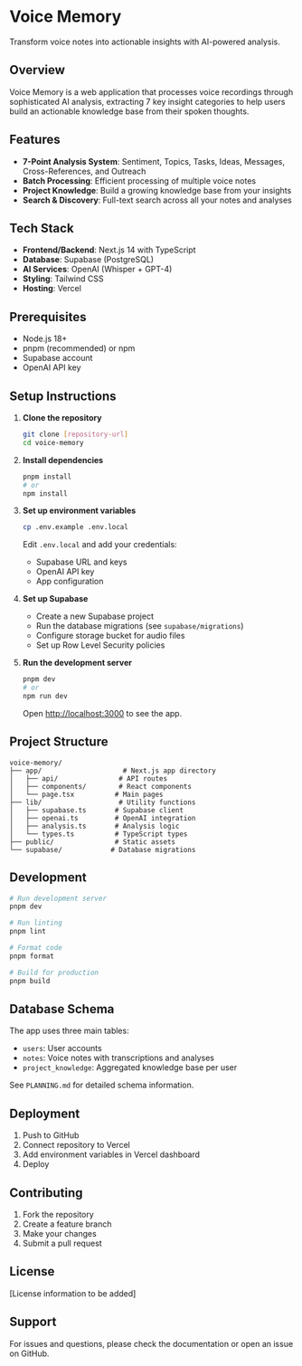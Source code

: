 # Voice Memory

Transform voice notes into actionable insights with AI-powered analysis.

## Overview

Voice Memory is a web application that processes voice recordings through sophisticated AI analysis, extracting 7 key insight categories to help users build an actionable knowledge base from their spoken thoughts.

## Features

- **7-Point Analysis System**: Sentiment, Topics, Tasks, Ideas, Messages, Cross-References, and Outreach
- **Batch Processing**: Efficient processing of multiple voice notes
- **Project Knowledge**: Build a growing knowledge base from your insights
- **Search & Discovery**: Full-text search across all your notes and analyses

## Tech Stack

- **Frontend/Backend**: Next.js 14 with TypeScript
- **Database**: Supabase (PostgreSQL)
- **AI Services**: OpenAI (Whisper + GPT-4)
- **Styling**: Tailwind CSS
- **Hosting**: Vercel

## Prerequisites

- Node.js 18+ 
- pnpm (recommended) or npm
- Supabase account
- OpenAI API key

## Setup Instructions

1. **Clone the repository**
   ```bash
   git clone [repository-url]
   cd voice-memory
   ```

2. **Install dependencies**
   ```bash
   pnpm install
   # or
   npm install
   ```

3. **Set up environment variables**
   ```bash
   cp .env.example .env.local
   ```
   
   Edit `.env.local` and add your credentials:
   - Supabase URL and keys
   - OpenAI API key
   - App configuration

4. **Set up Supabase**
   - Create a new Supabase project
   - Run the database migrations (see `supabase/migrations`)
   - Configure storage bucket for audio files
   - Set up Row Level Security policies

5. **Run the development server**
   ```bash
   pnpm dev
   # or
   npm run dev
   ```

   Open [http://localhost:3000](http://localhost:3000) to see the app.

## Project Structure

```
voice-memory/
├── app/                    # Next.js app directory
│   ├── api/               # API routes
│   ├── components/        # React components
│   └── page.tsx          # Main pages
├── lib/                   # Utility functions
│   ├── supabase.ts       # Supabase client
│   ├── openai.ts         # OpenAI integration
│   ├── analysis.ts       # Analysis logic
│   └── types.ts          # TypeScript types
├── public/               # Static assets
└── supabase/            # Database migrations
```

## Development

```bash
# Run development server
pnpm dev

# Run linting
pnpm lint

# Format code
pnpm format

# Build for production
pnpm build
```

## Database Schema

The app uses three main tables:
- `users`: User accounts
- `notes`: Voice notes with transcriptions and analyses
- `project_knowledge`: Aggregated knowledge base per user

See `PLANNING.md` for detailed schema information.

## Deployment

1. Push to GitHub
2. Connect repository to Vercel
3. Add environment variables in Vercel dashboard
4. Deploy

## Contributing

1. Fork the repository
2. Create a feature branch
3. Make your changes
4. Submit a pull request

## License

[License information to be added]

## Support

For issues and questions, please check the documentation or open an issue on GitHub.